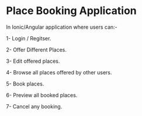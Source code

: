 # Place Booking Application

In Ionic/Angular application where users can:-

  1- Login / Regitser.

  2- Offer Different Places.
  
  3- Edit offered places.
  
  4- Browse all places offered by other users.
  
  5- Book places.

  6- Preview all booked places.
  
  7- Cancel any booking.
